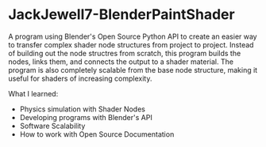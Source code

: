 # JackJewell7-BlenderPaintShader

A program using Blender's Open Source Python API to create an easier way to transfer complex shader node structures from project to project. Instead of building out the node structres from scratch, this program builds the nodes, links them, and connects the output to a shader material. The program is also completely scalable from the base node structure, making it useful for shaders of increasing complexity. 

What I learned:
- Physics simulation with Shader Nodes
- Developing programs with Blender's API
- Software Scalability
- How to work with Open Source Documentation 
